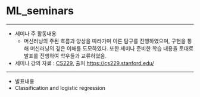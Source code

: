 # ML_seminars
---
- 세미나 주 활동내용
  - 머신러닝의 주된 흐름과 양상을 따라가며 이론 탐구를 진행하였으며, 구현을 통해 머신러닝의 깊은 이해를 도모하였다. 또한 세미나 준비한 학습 내용을 토대로 발표를 진행하여 학우들과 교류하였음.
- 세미나 강의 자료 : [CS229](https://cs229.stanford.edu/main_notes.pdf), 출처 https://cs229.stanford.edu/
---

- 발표내용
-  Classification and logistic regression
